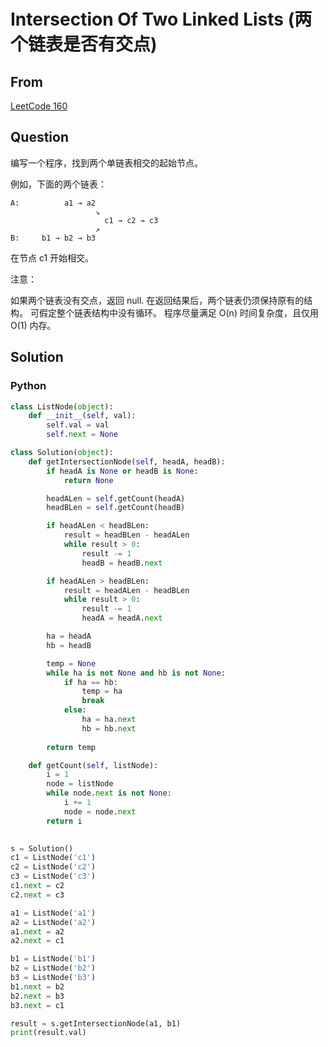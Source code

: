 # Intersection Of Two Linked Lists (两个链表是否有交点)



## From 

[LeetCode 160](https://leetcode.com/problems/intersection-of-two-linked-lists/description/)





## Question


编写一个程序，找到两个单链表相交的起始节点。

例如，下面的两个链表：

```
A:          a1 → a2
                   ↘
                     c1 → c2 → c3
                   ↗            
B:     b1 → b2 → b3
```

在节点 c1 开始相交。

注意：

如果两个链表没有交点，返回 null.
在返回结果后，两个链表仍须保持原有的结构。
可假定整个链表结构中没有循环。
程序尽量满足 O(n) 时间复杂度，且仅用 O(1) 内存。

## Solution  



### Python

```python
class ListNode(object):
    def __init__(self, val):
        self.val = val
        self.next = None

class Solution(object):
    def getIntersectionNode(self, headA, headB):
        if headA is None or headB is None:
            return None

        headALen = self.getCount(headA)
        headBLen = self.getCount(headB)

        if headALen < headBLen:
            result = headBLen - headALen
            while result > 0:
                result -= 1
                headB = headB.next

        if headALen > headBLen:
            result = headALen - headBLen
            while result > 0:
                result -= 1
                headA = headA.next

        ha = headA
        hb = headB

        temp = None
        while ha is not None and hb is not None:
            if ha == hb:
                temp = ha
                break
            else:
                ha = ha.next
                hb = hb.next
            
        return temp

    def getCount(self, listNode):
        i = 1
        node = listNode
        while node.next is not None:
            i += 1
            node = node.next
        return i
        

s = Solution()
c1 = ListNode('c1')
c2 = ListNode('c2')
c3 = ListNode('c3')
c1.next = c2
c2.next = c3

a1 = ListNode('a1')
a2 = ListNode('a2')
a1.next = a2
a2.next = c1

b1 = ListNode('b1')
b2 = ListNode('b2')
b3 = ListNode('b3')
b1.next = b2
b2.next = b3
b3.next = c1

result = s.getIntersectionNode(a1, b1)
print(result.val)
        
```

